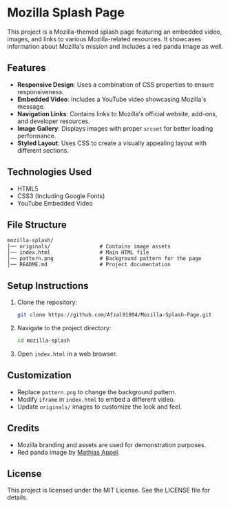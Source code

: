 # Mozilla Splash Page

This project is a Mozilla-themed splash page featuring an embedded video, images, and links to various Mozilla-related resources. It showcases information about Mozilla's mission and includes a red panda image as well.

## Features

- **Responsive Design**: Uses a combination of CSS properties to ensure responsiveness.
- **Embedded Video**: Includes a YouTube video showcasing Mozilla's message.
- **Navigation Links**: Contains links to Mozilla's official website, add-ons, and developer resources.
- **Image Gallery**: Displays images with proper `srcset` for better loading performance.
- **Styled Layout**: Uses CSS to create a visually appealing layout with different sections.

## Technologies Used

- HTML5
- CSS3 (Including Google Fonts)
- YouTube Embedded Video

## File Structure

```
mozilla-splash/
│── originals/                # Contains image assets
│── index.html                # Main HTML file
│── pattern.png               # Background pattern for the page
│── README.md                 # Project documentation
```

## Setup Instructions

1. Clone the repository:
   ```sh
   git clone https://github.com/Afzal91004/Mozilla-Splash-Page.git
   ```
2. Navigate to the project directory:
   ```sh
   cd mozilla-splash
   ```
3. Open `index.html` in a web browser.

## Customization

- Replace `pattern.png` to change the background pattern.
- Modify `iframe` in `index.html` to embed a different video.
- Update `originals/` images to customize the look and feel.

## Credits

- Mozilla branding and assets are used for demonstration purposes.
- Red panda image by [Mathias Appel](https://www.flickr.com/photos/mathiasappel/21675551065/).

## License

This project is licensed under the MIT License. See the LICENSE file for details.
